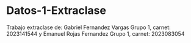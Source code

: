 # Datos-1-Extraclase
Trabajo extraclase de: Gabriel Fernandez Vargas Grupo 1, carnet: 2023141544 y Emanuel Rojas Fernandez Grupo 1, carnet: 2023083054
